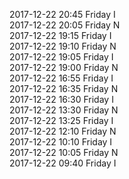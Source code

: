 2017-12-22 20:45 Friday  I  
2017-12-22 20:05 Friday  N  
2017-12-22 19:15 Friday  I  
2017-12-22 19:10 Friday  N  
2017-12-22 19:05 Friday  I  
2017-12-22 19:00 Friday  N  
2017-12-22 16:55 Friday  I  
2017-12-22 16:35 Friday  N  
2017-12-22 16:30 Friday  I  
2017-12-22 13:30 Friday  N  
2017-12-22 13:25 Friday  I  
2017-12-22 12:10 Friday  N  
2017-12-22 10:10 Friday  I  
2017-12-22 10:05 Friday  N  
2017-12-22 09:40 Friday  I  
